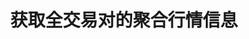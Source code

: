 ---
title: 获取全交易对的聚合行情信息
position_number: 16
type: get
description: /v1/public/q/agg-tickers
parameters:
content_markdown: 注：**此方法不需要签名**
left_code_blocks:
    -
        code_block: "public void getKLine() {\r\n\tString text = HttpUtil.get(URL + \"/data/api/v1/getKLine?market=btc_usdt&type=1min&since=0\");\r\n\tSystem.out.println(text);\r\n}"
        title: Java
        language: java
right_code_blocks:
    - code_block: |-
        {
          "error": {
            "code": "",
            "msg": ""
          },
          "msgInfo": "",
          "result": [
            {
              "a": "", //24小时成交量
              "ap": "", //卖一价格
              "bp": "", //买一价格
              "c": "", //最新价
              "h": "", //24小时最高价
              "i": "", //指数价格
              "l": "", //24小时最低价
              "m": "", //标记价格
              "o": "", //24小时前第一笔成交价
              "r": "", //24小时涨跌幅
              "s": "", //交易对
              "t": 0, //时间
              "v": "" //24小时成交额
            }
          ],
          "returnCode": 0
        }
      title: Response
      language: json
---